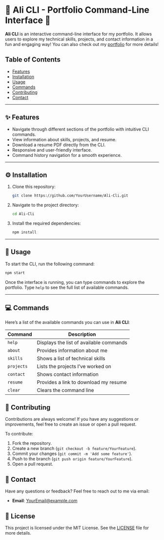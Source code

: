 
# 🌟 Ali CLI - Portfolio Command-Line Interface 🌟

**Ali CLI** is an interactive command-line interface for my portfolio. It allows users to explore my technical skills, projects, and contact information in a fun and engaging way!
You can also check out my [portfolio](https://aalibrahimi.github.io/MyPortfolio/) for more details!

## Table of Contents
- [Features](#features)
- [Installation](#installation)
- [Usage](#usage)
- [Commands](#commands)
- [Contributing](#contributing)
- [Contact](#contact)

---

## ✨ Features

- Navigate through different sections of the portfolio with intuitive CLI commands.
- View information about skills, projects, and resume.
- Download a resume PDF directly from the CLI.
- Responsive and user-friendly interface.
- Command history navigation for a smooth experience.

---

## ⚙️ Installation

1. Clone this repository:
   ```bash
   git clone https://github.com/YourUsername/Ali-Cli.git
   ```

2. Navigate to the project directory:
   ```bash
   cd Ali-Cli
   ```

3. Install the required dependencies:
   ```bash
   npm install
   ```

---

## 🚀 Usage

To start the CLI, run the following command:

```bash
npm start
```

Once the interface is running, you can type commands to explore the portfolio. Type `help` to see the full list of available commands.

---

## 💻 Commands

Here’s a list of the available commands you can use in **Ali CLI**:

| Command     | Description                                         |
|-------------|-----------------------------------------------------|
| `help`      | Displays the list of available commands             |
| `about`     | Provides information about me                       |
| `skills`    | Shows a list of technical skills                    |
| `projects`  | Lists the projects I’ve worked on                   |
| `contact`   | Shows contact information                           |
| `resume`    | Provides a link to download my resume               |
| `clear`     | Clears the command line                             |


## 🤝 Contributing

Contributions are always welcome! If you have any suggestions or improvements, feel free to create an issue or open a pull request.

To contribute:
1. Fork the repository.
2. Create a new branch (`git checkout -b feature/YourFeature`).
3. Commit your changes (`git commit -m 'Add some feature'`).
4. Push to the branch (`git push origin feature/YourFeature`).
5. Open a pull request.


## 📧 Contact

Have any questions or feedback? Feel free to reach out to me via email:

- **Email**: [YourEmail@example.com](mailto:aalibrahimi0@gmail.com)




## 📜 License

This project is licensed under the MIT License. See the [LICENSE](LICENSE) file for more details.

